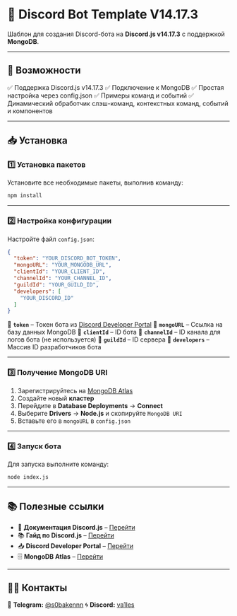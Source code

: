 # 🚀 Discord Bot Template V14.17.3

Шаблон для создания Discord-бота на **Discord.js v14.17.3** с поддержкой **MongoDB**.

---

## 📌 Возможности
✅ Поддержка Discord.js v14.17.3
✅ Подключение к MongoDB
✅ Простая настройка через config.json
✅ Примеры команд и событий
✅ Динамический обработчик слэш-команд, контекстных команд, событий и компонентов

---

## 📥 Установка

### 1️⃣ Установка пакетов
Установите все необходимые пакеты, выполнив команду:  
```sh
npm install
```

---

### 2️⃣ Настройка конфигурации
Настройте файл `config.json`:
```json
{
  "token": "YOUR_DISCORD_BOT_TOKEN",
  "mongoURL": "YOUR_MONGODB_URL",
  "clientId": "YOUR_CLIENT_ID",
  "channelId": "YOUR_CHANNEL_ID",
  "guildId": "YOUR_GUILD_ID",
  "developers": [
    "YOUR_DISCORD_ID"
  ]
}
```
🔹 **`token`** – Токен бота из [Discord Developer Portal](https://discord.com/developers/applications)
🔹 **`mongoURL`** – Ссылка на базу данных MongoDB
🔹 **`clientId`** – ID бота
🔹 **`channelId`** – ID канала для логов бота (не используется)
🔹 **`guildId`** – ID сервера
🔹 **`developers`** – Массив ID разработчиков бота

---

### 3️⃣ Получение **MongoDB URI**
1. Зарегистрируйтесь на [MongoDB Atlas](https://www.mongodb.com/atlas/database)
2. Создайте новый **кластер**
3. Перейдите в **Database Deployments** → **Connect**
4. Выберите **Drivers** → **Node.js** и скопируйте `MongoDB URI`
5. Вставьте его в `mongoURL` в `config.json`

---

### 4️⃣ Запуск бота
Для запуска выполните команду:
```sh
node index.js
```

---

## 📚 Полезные ссылки
- 📑 **Документация Discord.js** – [Перейти](https://discord.js.org/)
- 📚 **Гайд по Discord.js** – [Перейти](https://discordjs.guide/)
- 📥 **Discord Developer Portal** – [Перейти](https://discord.com/developers/applications)
- 🗄️ **MongoDB Atlas** – [Перейти](https://www.mongodb.com/atlas/database)

---

## 👨‍💻 Контакты
📩 **Telegram:** [@s0bakennn](https://t.me/s0bakennn)
🌀 **Discord:** [va1les](https://discord.com/users/550336142160035840)